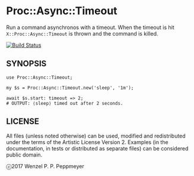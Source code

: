 # Proc::Async::Timeout

Run a command asynchronos with a timeout. When the timeout is hit
`X::Proc::Async::Timeout` is thrown and the command is killed.

[![Build Status](https://travis-ci.org/gfldex/perl6-proc-async-timeout.svg?branch=master)](https://travis-ci.org/gfldex/perl6-proc-async-timeout)

## SYNOPSIS

```
use Proc::Async::Timeout;

my $s = Proc::Async::Timeout.new('sleep', '1m');

await $s.start: timeout => 2;
# OUTPUT: ⟨sleep⟩ timed out after 2 seconds.
```

## LICENSE

All files (unless noted otherwise) can be used, modified and redistributed
under the terms of the Artistic License Version 2. Examples (in the
documentation, in tests or distributed as separate files) can be considered
public domain.

ⓒ2017 Wenzel P. P. Peppmeyer
